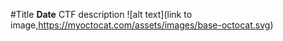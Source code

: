#Title
**Date**
CTF description
![alt text](link to image,https://myoctocat.com/assets/images/base-octocat.svg)
